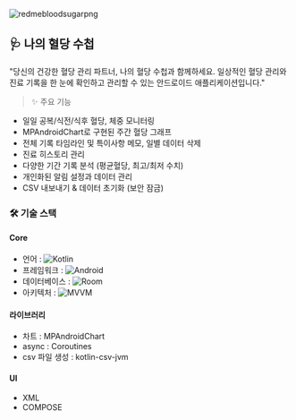 
![redmebloodsugarpng](https://github.com/user-attachments/assets/86e295ae-cacc-4ca8-b3f6-5f3f868effdf)

## 🩺 나의 혈당 수첩
"당신의 건강한 혈당 관리 파트너, 나의 혈당 수첩과 함께하세요.
일상적인 혈당 관리와 진료 기록을 한 눈에 확인하고 관리할 수 있는 안드로이드 애플리케이션입니다."

> ✨ 주요 기능
- 일일 공복/식전/식후 혈당, 체중 모니터링
- MPAndroidChart로 구현된 주간 혈당 그래프
- 전체 기록 타임라인 및 특이사항 메모, 일별 데이터 삭제
- 진료 히스토리 관리
- 다양한 기간 기록 분석 (평균혈당, 최고/최저 수치)
- 개인화된 알림 설정과 데이터 관리
- CSV 내보내기 & 데이터 초기화 (보안 잠금)

### 🛠️ 기술 스택
#### Core

- 언어 : ![Kotlin](https://img.shields.io/badge/-Kotlin-7F52FF?style=flat&logo=kotlin&logoColor=white)  
- 프레임워크 : ![Android](https://img.shields.io/badge/-Android-3DDC84?style=flat&logo=android&logoColor=white)
- 데이터베이스 : ![Room](https://img.shields.io/badge/-Room-3DDC84?style=flat&logo=android&logoColor=white)
- 아키텍처 : ![MVVM](https://img.shields.io/badge/-MVVM-FF69B4?style=flat&logo=android&logoColor=white)

#### 라이브러리
- 차트 : MPAndroidChart
- async : Coroutines
- csv 파일 생성 : kotlin-csv-jvm

#### UI
- XML
- COMPOSE
